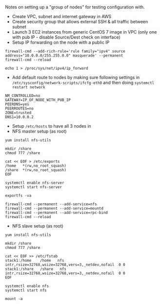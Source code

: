 Notes on setting up a "group of nodes" for testing configuration with.

- Create VPC, subnet and internet gateway in AWS
- Create security group that allows external SSH & all traffic between subnet
- Launch 3 EC2 instances from generic CentOS 7 image in VPC (only one with pub IP - disable Source/Dest check on interface)
- Setup IP forwarding on the node with a public IP 
```
firewall-cmd --add-rich-rule='rule family="ipv4" source address="10.0.0.0/255.255.0.0" masquerade' --permanent
firewall-cmd --reload

echo 1 > /proc/sys/net/ipv4/ip_forward
```
- Add default route to nodes by making sure following settings in `/etc/sysconfig/network-scripts/ifcfg-eth0` and then doing `systemctl restart network`
```
NM_CONTROLLED=no
GATEWAY=IP_OF_NODE_WITH_PUB_IP
PEERDNS=yes
PEERROUTES=no
ZONE=trusted
DNS1=10.0.0.2
```
- Setup `/etc/hosts` to have all 3 nodes in
- NFS master setup (as root)
```
yum install nfs-utils

mkdir /share
chmod 777 /share

cat << EOF > /etc/exports
/home   *(rw,no_root_squash)
/share  *(rw,no_root_squash)
EOF

systemctl enable nfs-server
systemctl start nfs-server

exportfs -va

firewall-cmd --permanent --add-service=nfs
firewall-cmd --permanent --add-service=mountd
firewall-cmd --permanent --add-service=rpc-bind
firewall-cmd --reload
```
- NFS slave setup (as root)
```
yum install nfs-utils

mkdir /share
chmod 777 /share

cat << EOF >> /etc/fstab
stack1:/home    /home   nfs intr,rsize=32768,wsize=32768,vers=3,_netdev,nofail  0 0
stack1:/share   /share   nfs intr,rsize=32768,wsize=32768,vers=3,_netdev,nofail  0 0
EOF

systemctl enable nfs
systemctl start nfs

mount -a
```

